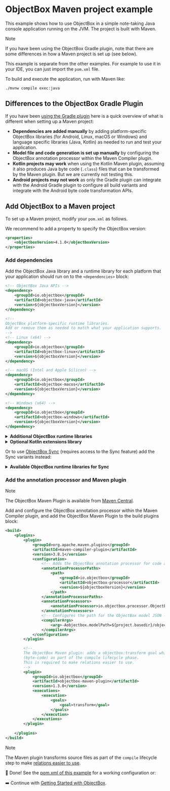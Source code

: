 # ObjectBox Maven project example

This example shows how to use ObjectBox in a simple note-taking Java console application running on
the JVM. The project is built with Maven.

> [!NOTE]
> If you have been using the ObjectBox Gradle plugin, note that there are some differences in how a
Maven project is set up (see below).

This example is separate from the other examples. For example to use it in your IDE, you can just 
import the `pom.xml` file.

To build and execute the application, run with Maven like:

```shell
./mvnw compile exec:java
```

## Differences to the ObjectBox Gradle Plugin

If you have been [using the Gradle plugin](https://docs.objectbox.io/getting-started) here is a 
quick overview of what is different when setting up a Maven project:

- **Dependencies are added manually** by adding platform-specific ObjectBox libraries (for Android, 
  Linux, macOS or Windows) and language specific libraries (Java, Kotlin) as needed to run and test 
  your application.
- **Model file and code generation is set up manually** by configuring the ObjectBox annotation
  processor within the Maven Compiler plugin.
- **Kotlin projects may work** when using the Kotlin Maven plugin, assuming it also
  produces Java byte code (`.class`) files that can be transformed by the Maven plugin. But we are
  currently not testing this.
- **Android projects may not work** as only the Gradle plugin can integrate with the Android
  Gradle plugin to configure all build variants and integrate with the Android byte code
  transformation APIs.

## Add ObjectBox to a Maven project

To set up a Maven project, modify your `pom.xml` as follows.

We recommend to add a property to specify the ObjectBox version:

```xml
<properties>
    <objectboxVersion>4.1.0</objectboxVersion>
</properties>
```

### Add dependencies

Add the ObjectBox Java library and a runtime library for each platform that your application should
run on to the `<dependencies>` block:

```xml
<!-- ObjectBox Java APIs -->
<dependency>
    <groupId>io.objectbox</groupId>
    <artifactId>objectbox-java</artifactId>
    <version>${objectboxVersion}</version>
</dependency>

<!--
ObjectBox platform-specific runtime libraries.
Add or remove them as needed to match what your application supports.
-->
<!-- Linux (x64) -->
<dependency>
    <groupId>io.objectbox</groupId>
    <artifactId>objectbox-linux</artifactId>
    <version>${objectboxVersion}</version>
</dependency>

<!-- macOS (Intel and Apple Silicon) -->
<dependency>
    <groupId>io.objectbox</groupId>
    <artifactId>objectbox-macos</artifactId>
    <version>${objectboxVersion}</version>
</dependency>

<!-- Windows (x64) -->
<dependency>
    <groupId>io.objectbox</groupId>
    <artifactId>objectbox-windows</artifactId>
    <version>${objectboxVersion}</version>
</dependency>
```

<details>

<summary><b>Additional ObjectBox runtime libraries</b></summary>

```xml
<!-- Linux (32-bit ARM) -->
<dependency>
    <groupId>io.objectbox</groupId>
    <artifactId>objectbox-linux-armv7</artifactId>
    <version>${objectboxVersion}</version>
</dependency>

<!-- Linux (64-bit ARM) -->
<dependency>
    <groupId>io.objectbox</groupId>
    <artifactId>objectbox-linux-arm64</artifactId>
    <version>${objectboxVersion}</version>
</dependency>
```

</details>

<details>

<summary><b>Optional Kotlin extensions library</b></summary>

```xml
<dependency>
    <groupId>io.objectbox</groupId>
    <artifactId>objectbox-kotlin</artifactId>
    <version>${objectboxVersion}</version>
</dependency>
```

</details>

Or to use [ObjectBox Sync](https://objectbox.io/sync/) (requires access to the Sync feature) add the
Sync variants instead:

<details>

<summary><b>Available ObjectBox runtime libraries for Sync</b></summary>

```xml
<!-- Linux (x64) -->
<dependency>
    <groupId>io.objectbox</groupId>
    <artifactId>objectbox-sync-linux</artifactId>
    <version>${objectboxVersion}</version>
</dependency>

<!-- Linux (32-bit ARM) -->
<dependency>
    <groupId>io.objectbox</groupId>
    <artifactId>objectbox-sync-linux-armv7</artifactId>
    <version>${objectboxVersion}</version>
</dependency>

<!-- Linux (64-bit ARM) -->
<dependency>
    <groupId>io.objectbox</groupId>
    <artifactId>objectbox-sync-linux-arm64</artifactId>
    <version>${objectboxVersion}</version>
</dependency>

<!-- macOS (Intel and Apple Silicon) -->
<dependency>
    <groupId>io.objectbox</groupId>
    <artifactId>objectbox-sync-macos</artifactId>
    <version>${objectboxVersion}</version>
</dependency>

<!-- Windows (x64) -->
<dependency>
    <groupId>io.objectbox</groupId>
    <artifactId>objectbox-sync-windows</artifactId>
    <version>${objectboxVersion}</version>
</dependency>
```

</details>

### Add the annotation processor and Maven plugin

> [!NOTE]
> The ObjectBox Maven Plugin is available from [Maven Central](https://central.sonatype.com/artifact/io.objectbox/objectbox-maven-plugin).

Add and configure the ObjectBox annotation processor within the Maven Compiler plugin, and add the
ObjectBox Maven Plugin to the build plugins block:

```xml
<build>
    <plugins>
        <plugin>
            <groupId>org.apache.maven.plugins</groupId>
            <artifactId>maven-compiler-plugin</artifactId>
            <version>3.8.1</version>
            <configuration>
                <!-- Adds the ObjectBox annotation processor for code and model JSON generation -->
                <annotationProcessorPaths>
                    <path>
                        <groupId>io.objectbox</groupId>
                        <artifactId>objectbox-processor</artifactId>
                        <version>${objectboxVersion}</version>
                    </path>
                </annotationProcessorPaths>
                <annotationProcessors>
                    <annotationProcessor>io.objectbox.processor.ObjectBoxProcessorShim</annotationProcessor>
                </annotationProcessors>
                <!-- Configures the path for the ObjectBox model JSON -->
                <compilerArgs>
                    <arg>-Aobjectbox.modelPath=${project.basedir}/objectbox-models/default.json</arg>
                </compilerArgs>
            </configuration>
        </plugin>

        <!--
        The ObjectBox Maven plugin: adds a objectbox:transform goal which transforms class files
        (byte-code) as part of the compile lifecycle phase.
        This is required to make relations easier to use.
        -->
        <plugin>
            <groupId>io.objectbox</groupId>
            <artifactId>objectbox-maven-plugin</artifactId>
            <version>1.3.0</version>
            <executions>
                <execution>
                    <goals>
                        <goal>transform</goal>
                    </goals>
                </execution>
            </executions>
        </plugin>
      
    </plugins>
</build>
```

> [!NOTE]
> The Maven plugin transforms source files as part of the `compile` lifecycle step to make
> [relations easier to use](https://docs.objectbox.io/relations#initialization-magic).

🎉 Done! See the [pom.xml of this example](pom.xml) for a working configuration or:

➡️ Continue with [Getting Started with ObjectBox](https://docs.objectbox.io/getting-started).

